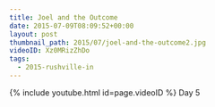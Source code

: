 ```yaml
---
title: Joel and the Outcome
date: 2015-07-09T08:09:52+00:00
layout: post
thumbnail_path: 2015/07/joel-and-the-outcome2.jpg
videoID: Xz0MRizZhDo
tags:
  - 2015-rushville-in
---
```

{% include youtube.html id=page.videoID %}
Day 5